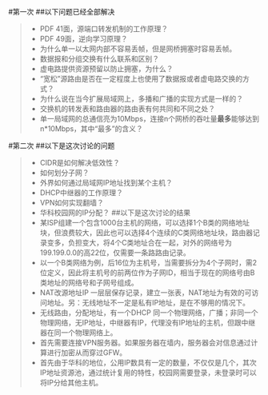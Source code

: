 #第一次
##以下问题已经全部解决
> * PDF 41面，源端口转发机制的工作原理？
> * PDF 49面，逆向学习原理？
> * 为什么单一以太网内部不容易丢帧，但是网桥拥塞时容易丢帧。
> * 数据报和分组交换有什么联系和区别？
> * 虚电路提供资源预留以防止拥塞，为什么？
> * “宽松”源路由是否在一定程度上也使用了数据报或者虚电路交换的方式？
> * 为什么说在当今扩展局域网上，多播和广播的实现方式是一样的？
> * 交换机的转发表和路由器的路由表有何共同和不同之处？
> * 单一局域网的总通信亮为10Mbps，连接n个网桥的吞吐量**最多**能够达到n*10Mbps，其中“最多”的含义？

#第二次
##以下是这次讨论的问题
> * CIDR是如何解决低效性？
> * 如何划分子网？
> * 外界如何通过局域网IP地址找到某个主机？
> * DHCP中继器的工作原理？
> * VPN如何实现翻墙？
> * 华科校园网的IP分配？
##以下是这次讨论的结果
> * 某ISP组建一个包含1000台主机的网络，可以选择1个B类的网络地址块，但浪费较大，因此也可以选择4个连续的C类网络地址块，路由器记录变多，负担变大，将4个C类地址合在一起，对外的网络号为199.199.0.0的高22位，仅需要一条路路由记录。
> * 以一个B类网络为例，后16位为主机号，当需要拆分为4个子网时，需2位定义，因此将主机号的前两位作为子网ID，相当于现在的网络号由B类地址的网络号和子网号组成。
> * NAT改源地址IP 一层层保存记录，建立一张表，NAT地址为有效的可访问地址。另：无线地址不一定是私有IP地址，是在不够用的情况下。
> * 无线路由，分配地址，有一个DHCP 同一个物理网络，广播；非同一个物理网络，无IP地址，中继器有IP，代理没有IP地址的主机，但跟中继器在同一个物理网络上。
> * 首先需要连接VPN服务器。如果服务器在墙内，服务器会对信息通过计算进行加密从而穿过GFW。
> * 首先由于华科的地位，公用IP数具有一定的数量，不仅仅是几个，其次IP地址资源池，通过统计复用的特性，校园网需要登录，未登录时可以将IP分给其他主机。